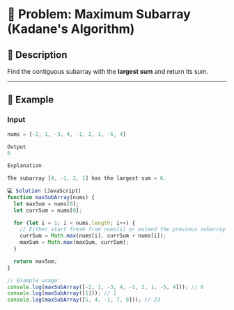 # 📝 Problem: Maximum Subarray (Kadane's Algorithm)

## 📌 Description
Find the contiguous subarray with the **largest sum** and return its sum.

---

## 🎯 Example

### Input
```javascript
nums = [-2, 1, -3, 4, -1, 2, 1, -5, 4]

Output
6

Explanation

The subarray [4, -1, 2, 1] has the largest sum = 6.

💻 Solution (JavaScript)
function maxSubArray(nums) {
  let maxSum = nums[0];
  let currSum = nums[0];

  for (let i = 1; i < nums.length; i++) {
    // Either start fresh from nums[i] or extend the previous subarray
    currSum = Math.max(nums[i], currSum + nums[i]);
    maxSum = Math.max(maxSum, currSum);
  }

  return maxSum;
}

// Example usage:
console.log(maxSubArray([-2, 1, -3, 4, -1, 2, 1, -5, 4])); // 6
console.log(maxSubArray([1])); // 1
console.log(maxSubArray([5, 4, -1, 7, 8])); // 23
